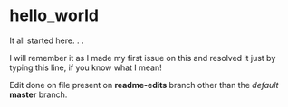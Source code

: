 # hello_world
It all started here. . . 

I will remember it as I made my first issue on this and resolved it just by typing this line, if you know what I mean!

Edit done on file present on **readme-edits** branch other than the *default* **master** branch.
